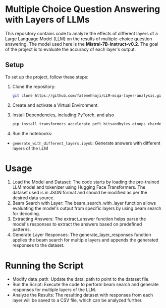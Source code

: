 # Multiple Choice Question Answering with Layers of LLMs

This repository contains code to analyze the effects of different layers of a Large Language Model (LLM) on the results of multiple-choice question answering. The model used here is the **Mistral-7B-Instruct-v0.2**. The goal of the project is to evaluate the accuracy of each layer's output.

## Setup

To set up the project, follow these steps:

1. Clone the repository:
   ```bash
   git clone https://github.com/fatemehhaji/LLM-mcqa-layer-analysis.git

2. Create and activate a Virtual Environment.
3. Install Dependencies, including PyTorch, and also
   
   ```bash
   pip install transformers accelerate peft bitsandbytes einops chardet datasets
   ```

4. Run the notebooks:
- `generate_with_different_layers.ipynb`: Generate answers with different layers of the LLM

# Usage

1. Load the Model and Dataset: The code starts by loading the pre-trained LLM model and tokenizer using Hugging Face Transformers. The dataset used is in JSON format and should be modified as per the desired data source.
2. Beam Search with Layer: The beam_search_with_layer function allows evaluating the model's output from specific layers by using beam search for decoding.
3. Extracting Answers: The extract_answer function helps parse the model's responses to extract the answers based on predefined patterns.
4. Generate Layer Responses: The generate_layer_responses function applies the beam search for multiple layers and appends the generated responses to the dataset.

# Running the Script

- Modify data_path: Update the data_path to point to the dataset file.
- Run the Script: Execute the code to perform beam search and generate responses for multiple layers of the LLM.
- Analyze the Results: The resulting dataset with responses from each layer will be saved to a CSV file, which can be analyzed further.

